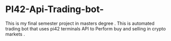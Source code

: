 # PI42-Api-Trading-bot-
This is my final semester project in masters degree . This is automated trading bot that uses pi42 terminals API to Perform buy and selling in crypto markets . 
